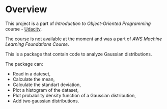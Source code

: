 # Overview

This project is a part of *Introduction to Object-Oriented Programming* course - [Udacity](https://www.udacity.com/).

The course is not available at the moment and was a part of *AWS Machine Learning Foundations Course*. 

This is a package that contain code to analyze Gaussian distributions.

The package can:

- Read in a dateset,
- Calculate the mean,
- Calculate the standart deviation,
- Plot a histogram of the dataset,
- Plot probability density function of a Gaussian distribution,
- Add two gaussian distributions.

